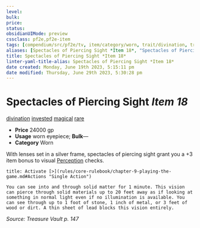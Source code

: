 ```yaml
---
level:
bulk:
price:
status:
obsidianUIMode: preview
cssclass: pf2e,pf2e-item
tags: [compendium/src/pf2e/tv, item/category/worn, trait/divination, trait/invested, trait/magical, trait/rare]
aliases: [Spectacles of Piercing Sight *Item 18*, "Spectacles of Piercing Sight"]
title: Spectacles of Piercing Sight *Item 18*
linter-yaml-title-alias: Spectacles of Piercing Sight *Item 18*
date created: Monday, June 19th 2023, 5:15:11 pm
date modified: Thursday, June 29th 2023, 5:30:28 pm
---
```


# Spectacles of Piercing Sight *Item 18*

[divination](rules/traits/divination.md) [invested](rules/traits/invested.md) [magical](rules/traits/magical.md) [rare](rules/traits/rare.md)  

- **Price** 24000 gp
- **Usage** worn eyepiece; **Bulk**—
- **Category** Worn

With lenses set in a silver frame, spectacles of piercing sight grant you a +3 item bonus to visual [Perception](compendium/skills.md#Perception) checks.

```ad-embed-ability
title: Activate [>](rules/core-rulebook/chapter-9-playing-the-game.md#Actions "Single Action")

You can see into and through solid matter for 1 minute. This vision can pierce through solid materials up to 20 feet away as if looking at something in normal light even if no illumination is available. You can see through up to 1 foot of stone, 1 inch of metal, or 3 feet of wood or dirt. A thin sheet of lead blocks this vision entirely.
```

*Source: Treasure Vault p. 147*
